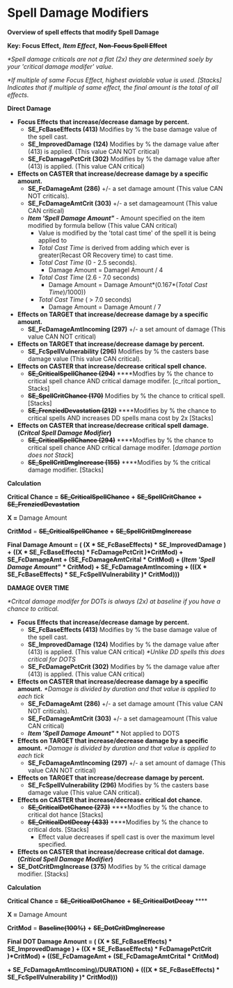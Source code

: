 # Spell Damage Modifiers

**Overview of spell effects that modify Spell Damage**

**Key: Focus Effect,** _**Item Effect**_**,** ~~**Non-Focus Spell Effect**~~

_\*Spell damage criticals are not a flat \(2x\) they are determined soely by your 'critical damage modifer' value._

_\*If multiple of same Focus Effect, highest avialable value is used. \[Stacks\] Indicates that if multiple of same effect, the final amount is the total of all effects._ 

**Direct Damage**

* **Focus Effects** **that increase/decrease damage by percent.**
  * **SE\_FcBaseEffects \(413\)** Modifies by % the base damage value of the spell cast.
  * **SE\_ImprovedDamage** **\(124\)** Modifies by % the damage value after \(413\) is applied. \(This value CAN NOT critical\)
  * **SE\_FcDamagePctCrit \(302\)** Modifies by % the damage value after \(413\) is applied. \(This value CAN critical\)
* **Effects on CASTER that increase/decrease damage by a specific amount.**
  * **SE\_FcDamageAmt \(286\)** +/- a set damage amount \(This value CAN NOT criticals\).
  * **SE\_FcDamageAmtCrit \(303\)** +/- a set damageamount \(This value CAN critical\)
  * _**Item 'Spell Damage Amount"**_ - Amount specified on the item modified by formula bellow \(This value CAN critical\)
    * Value is modified by the 'total cast time' of the spell it is being applied to
    * _Total Cast Time_ is derived from adding which ever is greater\(Recast OR Recovery time\) to cast time.
    * _Total Cast Time_ \(0 - 2.5 seconds\). 
      * Damage Amount = Damagel Amount / 4
    * _Total Cast Time_ \(2.6 - 7.0 seconds\)
      * Damage Amount = Damage Amount\*\(0.167\*\(_Total Cast Time_\)/1000\)\)
    * _Total Cast Time_ \( &gt; 7.0 seconds\)
      * Damage Amount = Damage Amount / 7
* **Effects on TARGET that increase/decrease damage by a specific amount.**
  * **SE\_FcDamageAmtIncoming \(297\)** +/- a set amount of damage \(This value CAN NOT critical\)
* **Effects on TARGET that increase/decrease damage  by percent.**
  * **SE\_FcSpellVulnerability \(296\)**  Modifies by % the casters base damage value \(This value CAN critical\).
* **Effects on CASTER that increase/decrease critical spell chance.** 
  * ~~**SE\_CriticalSpellChance \(294\)**~~ ****Modfies by % the chance to critical spell chance AND critical damage modifer. \[c_ritcal portion_ Stacks\]
  * ~~**SE\_SpellCritChance \(170\)**~~ Modifies by % the chance to critical spell. \[Stacks\]
  * ~~**SE\_FrenziedDevastation \(212\)**~~ ****Modifies by % the chance to critical spells AND increases DD spells mana cost by 2x \[Stacks\]
* **Effects on CASTER that increase/decrease critical spell damage. \(**_**Critcal Spell Damage Modifier**_**\)**
  * ~~**SE\_CriticalSpellChance \(294\)**~~ ****Modfies by % the chance to critical spell chance AND critical damage modifer. \[_damage portion does not Stack_\]
  * ~~**SE\_SpellCritDmgIncrease \(155\)**~~ ****Modifies by % the critical damage modifier. \[Stacks\]

**Calculation** 

**Critical Chance =** ~~**SE\_CriticalSpellChance**~~ **+** ~~**SE\_SpellCritChance**~~ **+** ~~**SE\_FrenziedDevastation**~~

**X =** Damage Amount

**CritMod** =  ~~**SE\_CriticalSpellChance**~~ **+** ~~**SE\_SpellCritDmgIncrease**~~

**Final Damage Amount = \( \(X \* SE\_FcBaseEffects\) \* SE\_ImprovedDamage \) +**  **\(\(X \* SE\_FcBaseEffects\) \* FcDamagePctCrit \)\*CritMod\) +  SE\_FcDamageAmt + \(SE\_FcDamageAmtCrital \* CritMod\) + \(**_**Item 'Spell Damage Amount"**_ **\* CritMod\) + SE\_FcDamageAmtIncoming +  \(\(\(X \* SE\_FcBaseEffects\) \* SE\_FcSpellVulnerability \)\* CritMod\)\)\)** 

**DAMAGE OVER TIME**

_\*Critcal damage modifer for DOTs is always \(2x\) at baseline if you have a chance to critical._

* **Focus Effects** **that increase/decrease damage by percent.**
  * **SE\_FcBaseEffects \(413\)** Modifies by % the base damage value of the spell cast.
  * **SE\_ImprovedDamage** **\(124\)** Modifies by % the damage value after \(413\) is applied. \(This value CAN critical\) _\*Unlike DD spells this does critical for DOTS_
  * **SE\_FcDamagePctCrit \(302\)** Modifies by % the damage value after \(413\) is applied. \(This value CAN critical\)
* **Effects on CASTER that increase/decrease damage by a specific amount.**  _\*Damage is divided by duration and that value is applied to each tick_
  * **SE\_FcDamageAmt \(286\)** +/- a set damage amount \(This value CAN NOT criticals\).
  * **SE\_FcDamageAmtCrit \(303\)** +/- a set damageamount \(This value CAN critical\)
  * _**Item 'Spell Damage Amount"**_ \* Not applied to DOTS
* **Effects on TARGET that increase/decrease damage by a specific amount.** _\*Damage is divided by duration and that value is applied to each tick_
  * **SE\_FcDamageAmtIncoming \(297\)** +/- a set amount of damage \(This value CAN NOT critical\)
* **Effects on TARGET that increase/decrease damage by percent.**
  * **SE\_FcSpellVulnerability \(296\)**  Modifies by % the casters base damage value \(This value CAN critical\).
* **Effects on CASTER that increase/decrease critical dot chance.** 
  * ~~**SE\_CriticalDotChance \(273\)**~~ ****Modfies by % the chance to critical dot hance  \[Stacks\]
  * ~~**SE\_CriticalDotlDecay \(433\)**~~ ****Modifies by % the chance to critical dots. \[Stacks\]
    *  Effect value decreases if spell cast is over the maximum level specified.
* **Effects on CASTER that increase/decrease critical dot damage. \(**_**Critical Spell Damage Modifier**_**\)**
* **SE\_DotCritDmgIncrease \(375\)** Modifies by % the critical damage modifier. \[Stacks\]

**Calculation** 

**Critical Chance =** ~~**SE\_CriticalDotChance**~~ **+** ~~**SE\_CriticalDotDecay**~~ ****

**X =** Damage Amount

**CritMod** = ~~**Baseline\(100%\)**~~ **+** ~~**SE\_DotCritDmgIncrease**~~

**Final DOT Damage Amount = \( \(X \* SE\_FcBaseEffects\) \* SE\_ImprovedDamage \) +  \(\(X \* SE\_FcBaseEffects\) \* FcDamagePctCrit \)\*CritMod\) +  \(\(SE\_FcDamageAmt + \(SE\_FcDamageAmtCrital \* CritMod\)**

**+ SE\_FcDamageAmtIncoming\)/DURATION\) +  \(\(\(X \* SE\_FcBaseEffects\) \* SE\_FcSpellVulnerability \)\* CritMod\)\)\)** 

